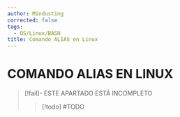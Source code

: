 ```yaml
---
author: Mindusting
corrected: false
tags:
  - OS/Linux/BASH
title: Comando ALIAS en Linux
---
```


# COMANDO ALIAS EN LINUX

> [!fail]- ESTE APARTADO ESTÁ INCOMPLETO
> > [!todo] #TODO
